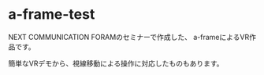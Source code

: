 # a-frame-test

NEXT COMMUNICATION FORAMのセミナーで作成した、
a-frameによるVR作品です。

簡単なVRデモから、視線移動による操作に対応したものもあります。
